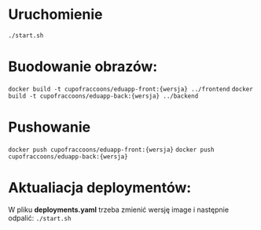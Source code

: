# Uruchomienie 
`./start.sh`

# Buodowanie obrazów:
`docker build -t cupofraccoons/eduapp-front:{wersja} ../frontend`
`docker build -t cupofraccoons/eduapp-back:{wersja} ../backend`

# Pushowanie
`docker push cupofraccoons/eduapp-front:{wersja}`
`docker push cupofraccoons/eduapp-back:{wersja}`

# Aktualiacja deploymentów:
W pliku **deployments.yaml** trzeba zmienić wersję image i następnie odpalić:
`./start.sh`
